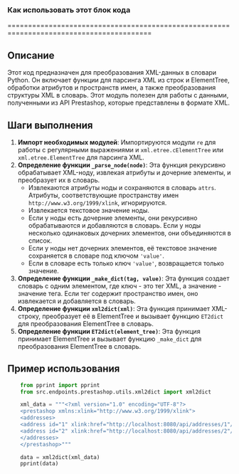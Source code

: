 ### Как использовать этот блок кода
=========================================================================================

Описание
-------------------------
Этот код предназначен для преобразования XML-данных в словари Python. Он включает функции для парсинга XML из строк и ElementTree, обработки атрибутов и пространств имен, а также преобразования структуры XML в словарь. Этот модуль полезен для работы с данными, полученными из API Prestashop, которые представлены в формате XML.

Шаги выполнения
-------------------------
1. **Импорт необходимых модулей**: Импортируются модули `re` для работы с регулярными выражениями и `xml.etree.cElementTree` или `xml.etree.ElementTree` для парсинга XML.
2. **Определение функции `_parse_node(node)`**: Эта функция рекурсивно обрабатывает XML-ноду, извлекая атрибуты и дочерние элементы, и преобразует их в словарь.
   - Извлекаются атрибуты ноды и сохраняются в словарь `attrs`. Атрибуты, соответствующие пространству имен `http://www.w3.org/1999/xlink`, игнорируются.
   - Извлекается текстовое значение ноды.
   - Если у ноды есть дочерние элементы, они рекурсивно обрабатываются и добавляются в словарь. Если у ноды несколько одинаковых дочерних элементов, они объединяются в список.
   - Если у ноды нет дочерних элементов, её текстовое значение сохраняется в словаре под ключом `'value'`.
   - Если в словаре есть только ключ `'value'`, возвращается только значение.
3. **Определение функции `_make_dict(tag, value)`**: Эта функция создает словарь с одним элементом, где ключ - это тег XML, а значение - значение тега. Если тег содержит пространство имен, оно извлекается и добавляется в словарь.
4. **Определение функции `xml2dict(xml)`**: Эта функция принимает XML-строку, преобразует её в ElementTree и вызывает функцию `ET2dict` для преобразования ElementTree в словарь.
5. **Определение функции `ET2dict(element_tree)`**: Эта функция принимает ElementTree и вызывает функцию `_make_dict` для преобразования ElementTree в словарь.

Пример использования
-------------------------

```python
    from pprint import pprint
    from src.endpoints.prestashop.utils.xml2dict import xml2dict

    xml_data = """<?xml version="1.0" encoding="UTF-8"?>
    <prestashop xmlns:xlink="http://www.w3.org/1999/xlink">
    <addresses>
    <address id="1" xlink:href="http://localhost:8080/api/addresses/1"/>
    <address id="2" xlink:href="http://localhost:8080/api/addresses/2"/>
    </addresses>
    </prestashop>"""

    data = xml2dict(xml_data)
    pprint(data)